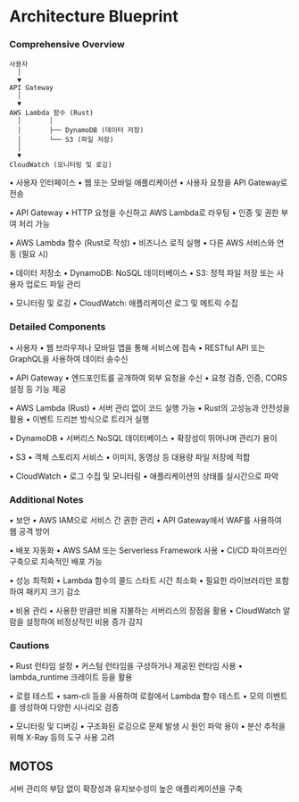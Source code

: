 # Architecture Blueprint

### Comprehensive Overview

```plaintext
사용자
  │
  ▼
API Gateway
  │
  ▼
AWS Lambda 함수 (Rust)
  │       │
  │       ├── DynamoDB (데이터 저장)
  │       └── S3 (파일 저장)
  │
  ▼
CloudWatch (모니터링 및 로깅)
```

•	사용자 인터페이스
	•	웹 또는 모바일 애플리케이션
	•	사용자 요청을 API Gateway로 전송

•	API Gateway
	•	HTTP 요청을 수신하고 AWS Lambda로 라우팅
	•	인증 및 권한 부여 처리 가능

•	AWS Lambda 함수 (Rust로 작성)
	•	비즈니스 로직 실행
	•	다른 AWS 서비스와 연동 (필요 시)

•	데이터 저장소
	•	DynamoDB: NoSQL 데이터베이스
	•	S3: 정적 파일 저장 또는 사용자 업로드 파일 관리

•	모니터링 및 로깅
	•	CloudWatch: 애플리케이션 로그 및 메트릭 수집

### Detailed Components

•	사용자
	•	웹 브라우저나 모바일 앱을 통해 서비스에 접속
	•	RESTful API 또는 GraphQL을 사용하여 데이터 송수신

•	API Gateway
	•	엔드포인트를 공개하여 외부 요청을 수신
	•	요청 검증, 인증, CORS 설정 등 기능 제공

•	AWS Lambda (Rust)
	•	서버 관리 없이 코드 실행 가능
	•	Rust의 고성능과 안전성을 활용
	•	이벤트 드리븐 방식으로 트리거 실행

•	DynamoDB
	•	서버리스 NoSQL 데이터베이스
	•	확장성이 뛰어나며 관리가 용이

•	S3
	•	객체 스토리지 서비스
	•	이미지, 동영상 등 대용량 파일 저장에 적합

•	CloudWatch
	•	로그 수집 및 모니터링
	•	애플리케이션의 상태를 실시간으로 파악

### Additional Notes

•	보안
	•	AWS IAM으로 서비스 간 권한 관리
	•	API Gateway에서 WAF를 사용하여 웹 공격 방어

•	배포 자동화
	•	AWS SAM 또는 Serverless Framework 사용
	•	CI/CD 파이프라인 구축으로 지속적인 배포 가능

•	성능 최적화
	•	Lambda 함수의 콜드 스타트 시간 최소화
	•	필요한 라이브러리만 포함하여 패키지 크기 감소

•	비용 관리
	•	사용한 만큼만 비용 지불하는 서버리스의 장점을 활용
	•	CloudWatch 알람을 설정하여 비정상적인 비용 증가 감지

### Cautions

•	Rust 런타임 설정
	•	커스텀 런타임을 구성하거나 제공된 런타임 사용
	•	lambda_runtime 크레이트 등을 활용

•	로컬 테스트
	•	sam-cli 등을 사용하여 로컬에서 Lambda 함수 테스트
	•	모의 이벤트를 생성하여 다양한 시나리오 검증

•	모니터링 및 디버깅
	•	구조화된 로깅으로 문제 발생 시 원인 파악 용이
	•	분산 추적을 위해 X-Ray 등의 도구 사용 고려

## MOTOS 
서버 관리의 부담 없이 확장성과 유지보수성이 높은 애플리케이션을 구축

